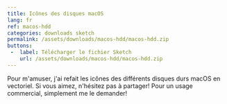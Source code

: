 ```yaml
---
title: Icônes des disques macOS
lang: fr
ref: macos-hdd
categories: downloads sketch
permalink: /assets/downloads/macos-hdd/macos-hdd.zip
buttons:
 -  label: Télécharger le fichier Sketch
    url: /assets/downloads/macos-hdd/macos-hdd.zip
---
```


Pour m'amuser, j'ai refait les icônes des différents disques durs macOS en vectoriel. Si vous aimez, n'hésitez pas à partager! Pour un usage commercial, simplement me le demander!
